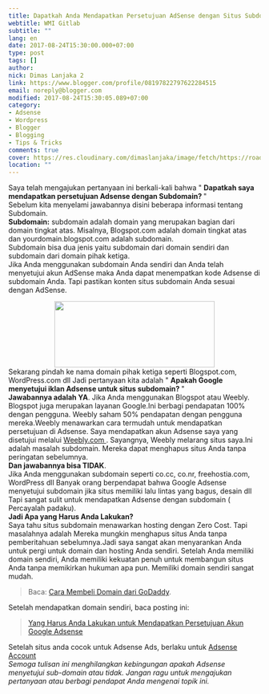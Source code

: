 ```yaml
---
title: Dapatkah Anda Mendapatkan Persetujuan AdSense dengan Situs Subdomain?
webtitle: WMI Gitlab
subtitle: ""
lang: en
date: 2017-08-24T15:30:00.000+07:00
type: post
tags: []
author:
nick: Dimas Lanjaka 2
link: https://www.blogger.com/profile/08197822797622284515
email: noreply@blogger.com
modified: 2017-08-24T15:30:05.089+07:00
category:
- Adsense
- Wordpress
- Blogger
- Blogging
- Tips & Tricks
comments: true
cover: https://res.cloudinary.com/dimaslanjaka/image/fetch/https://roadtoblogging.com/wp-content/uploads/2013/01/Adsense-Account-With-Subdomain-1.png?w=730&ssl=1
location: ""
---
```


Saya telah mengajukan pertanyaan ini berkali-kali bahwa " <strong> Dapatkah saya mendapatkan persetujuan Adsense dengan Subdomain? </strong> "<br>Sebelum kita menyelami jawabannya disini beberapa informasi tentang Subdomain.<br><strong>Subdomain:</strong> subdomain adalah domain yang merupakan bagian dari domain tingkat atas. Misalnya, Blogspot.com adalah domain tingkat atas dan yourdomain.blogspot.com adalah subdomain.<br>Subdomain bisa dua jenis yaitu subdomain dari domain sendiri dan subdomain dari domain pihak ketiga.<br>Jika Anda menggunakan subdomain Anda sendiri dan Anda telah menyetujui akun AdSense maka Anda dapat menempatkan kode Adsense di subdomain Anda. Tapi pastikan konten situs subdomain Anda sesuai dengan AdSense.<br><div class="separator" style="clear: both; text-align: center;"><a href="http://res.cloudinary.com/dimaslanjaka/image/fetch/https://roadtoblogging.com/wp-content/uploads/2013/01/Adsense-Account-With-Subdomain-1.png?w=730&amp;ssl=1" imageanchor="1" style="margin-left: 1em; margin-right: 1em;" rel="noopener noreferer nofollow"><img border="0" data-original-height="300" data-original-width="730" height="132" src="https://res.cloudinary.com/dimaslanjaka/image/fetch/https://roadtoblogging.com/wp-content/uploads/2013/01/Adsense-Account-With-Subdomain-1.png?w=730&amp;ssl=1" width="320"></a></div>Sekarang pindah ke nama domain pihak ketiga seperti Blogspot.com, WordPress.com dll Jadi pertanyaan kita adalah " <strong> Apakah Google menyetujui iklan Adsense untuk situs subdomain? </strong> "<br><strong>Jawabannya adalah YA</strong>. Jika Anda menggunakan Blogspot atau Weebly. Blogspot juga merupakan layanan Google.Ini berbagi pendapatan 100% dengan pengguna. Weebly saham 50% pendapatan dengan pengguna mereka.Weebly menawarkan cara termudah untuk mendapatkan persetujuan di Adsense. Saya mendapatkan akun Adsense saya yang disetujui melalui <a href="https://translate.googleusercontent.com/translate_c?depth=1&amp;nv=1&amp;rurl=translate.google.com&amp;sl=auto&amp;sp=nmt4&amp;tl=id&amp;u=http://www.shareasale.com/r.cfm%3FB%3D358504%26U%3D928612%26M%3D37723%26urllink%3D&amp;usg=ALkJrhiIkAJAFooJPbhZfGF51ts3SSbODQ" rel="noopener noreferer nofollow" target="_blank"> Weebly.com </a>. Sayangnya, Weebly melarang situs saya.Ini adalah masalah subdomain. Mereka dapat menghapus situs Anda tanpa peringatan sebelumnya.<br><strong>Dan jawabannya bisa TIDAK</strong>.<br>Jika Anda menggunakan subdomain seperti co.cc, co.nr, freehostia.com, WordPress dll Banyak orang berpendapat bahwa Google Adsense menyetujui subdomain jika situs memiliki lalu lintas yang bagus, desain dll Tapi sangat sulit untuk mendapatkan Adsense dengan subdomain ( Percayalah padaku). <br><strong>Jadi Apa yang Harus Anda Lakukan?</strong><br>Saya tahu situs subdomain menawarkan hosting dengan Zero Cost. Tapi     masalahnya adalah Mereka mungkin menghapus situs Anda tanpa pemberitahuan     sebelumnya.Jadi saya sangat akan menyarankan Anda untuk pergi untuk domain     dan hosting Anda sendiri. Setelah Anda memiliki domain sendiri, Anda     memiliki kekuatan penuh untuk membangun situs Anda tanpa memikirkan hukuman     apa pun. Memiliki domain sendiri sangat mudah. <br><blockquote class="tr_bq">Baca: <a href="https://web-manajemen.blogspot.com/p/search.html?q=Cara+Membeli+Domain+Murah" target="_blank" title="Beli Domain dari GoDaddy"> Cara Membeli Domain dari GoDaddy</a>.</blockquote>Setelah mendapatkan domain sendiri, baca posting ini:  <br><blockquote class="tr_bq"><a href="https://web-manajemen.blogspot.com/p/search.html?q=Mendapatkan+Persetujuan+Adsense" target="_blank"> Yang Harus Anda Lakukan untuk Mendapatkan Persetujuan Akun Google Adsense </a></blockquote>Setelah situs anda cocok untuk Adsense Ads, berlaku untuk <a href="http://www.google.com/adsense&amp;usg=ALkJrhiWru9BTQqZI0jfHla2TjifIpP2jw" rel="noopener noreferer nofollow" target="_blank"> Adsense Account </a><br><em> Semoga tulisan ini menghilangkan kebingungan apakah Adsense menyetujui sub-domain atau tidak. </em> <em> Jangan ragu untuk mengajukan pertanyaan atau berbagi pendapat Anda mengenai topik ini. </em>